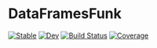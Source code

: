# DataFramesFunk

[![Stable](https://img.shields.io/badge/docs-stable-blue.svg)](https://georgegee23.github.io/DataFramesFunk.jl/stable/)
[![Dev](https://img.shields.io/badge/docs-dev-blue.svg)](https://georgegee23.github.io/DataFramesFunk.jl/dev/)
[![Build Status](https://github.com/georgegee23/DataFramesFunk.jl/actions/workflows/CI.yml/badge.svg?branch=master)](https://github.com/georgegee23/DataFramesFunk.jl/actions/workflows/CI.yml?query=branch%3Amaster)
[![Coverage](https://codecov.io/gh/georgegee23/DataFramesFunk.jl/branch/master/graph/badge.svg)](https://codecov.io/gh/georgegee23/DataFramesFunk.jl)
